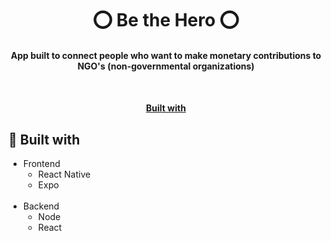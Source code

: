 <h1 align="center">
  ⭕ Be the Hero ⭕
</h1>
<h4 align="center">App built to connect people who want to make monetary contributions to NGO's (non-governmental organizations)<h4>
<br>
<p align="center">
  <a href="#-built-with">Built with</a>
</p>

## 📍 Built with
- Frontend
  - React Native
  - Expo
  <br>
- Backend
  - Node
  - React


